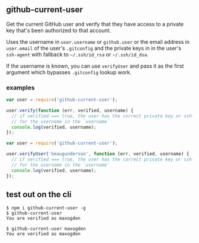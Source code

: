 ## github-current-user

Get the current GitHub user and verify that they have access to a private key
that's been authorized to that account.

Uses the username in `user.username` or `github.user` or the email address in
`user.email` of the user's `.gitconfig` and the private keys in in the user's
`ssh-agent` with fallback to `~/.ssh/id_rsa` or `~/.ssh/id_dsa`.

If the username is known, you can use `verifyUser` and pass it as the first
argument which bypasses `.gitconfig` lookup work.

### examples

```js
var user = require('github-current-user');

user.verify(function (err, verified, username) {
  // if verified === true, the user has the correct private key or ssh-agent
  // for the username in the `username`
  console.log(verified, username);
});
```

```js
var user = require('github-current-user');

user.verifyUser('beaugunderson', function (err, verified, username) {
  // if verified === true, the user has the correct private key or ssh-agent
  // for the username in the `username`
  console.log(verified, username);
});
```

## test out on the cli

```
$ npm i github-current-user -g
$ github-current-user
You are verified as maxogden

$ github-current-user maxogden
You are verified as maxogden
```
